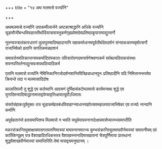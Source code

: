 +++
title = "१४ अथ मलमासे वर्ज्यानि"

+++

अथमलमासे वर्ज्यानि   उपाकर्मोत्सर्जने अष्टकाश्राद्धानि अधिके वर्ज्यानि चूडामौजीबन्धविवाहास्तीर्थादियात्रावास्तुकर्मगृहप्रवेशदेवप्रतिष्ठाकूपारामाद्युत्सर्गो

नूतनवस्त्रालंकारधारणं तुलापुरुषादिमहादानानि यज्ञकर्माधानमपूर्वतीर्थदेवदर्शनं संन्यासःकाम्यवृषोत्सर्गो राजाभिषेको व्रतानि सगतिकमन्नप्राशनं

समावर्तनमतिक्रान्तनामकर्मादिसंस्काराः पवित्रारोपणदमनार्पणेश्रवणाकर्म सर्पबल्यदिपाकसंस्थाः शयनपरिवर्तनाद्युत्सवःशपथदिव्यादिकर्म

एतानि मलमासे वर्ज्यानि नैमित्तिकानिरजोदर्शनशान्तिविच्छिन्नाधानपुनः प्रतिष्ठादीनि यदि निमित्तानन्तरमेव क्रियन्ते तदा न मलमासादिदोषः  

कालातिपत्तौ तु शुद्धे एव कर्तव्यानि आग्रयणं दुर्भिक्षसंकटेमलमासे कार्यमन्यथा शुद्धे एव युगादिमन्वादिश्राद्धानामासद्वयेप्यावृत्तिःक्षयात्पूर्वोऽधिमासः  

संसर्पसंज्ञकःपूर्वमुक्तः तत्र चूडाकर्मव्रतबंधविवाहाग्न्याधानयज्ञोत्सवमहालयराजाभिषेका एव वर्ज्याः नान्यानि कर्माणि

अपूर्वव्रतारंभो व्रतसमाप्तिश्च मिलमासे न भवति सपूर्वमाघस्नानादेःक्षयमासेप्यारम्भसमाप्तीति  

मकरसंक्रान्तियुक्तक्षयमासगतपरुणिमास्यां माघस्नानमारभ्य कुम्भसंक्रान्तियुतमाघपौर्नमास्यां समापनीयम् एवं कार्तिकेप्यूहम् यत्र वैशाखादिरधिकस्तत्र वैशाखस्नानादिमासव्रतानां चैत्रपूर्णिमाया प्रारब्धानां शुद्धवैशाखपौर्णमास्यां समाप्तिरिति तेषां मासद्वयमनुष्ठानम् ।  
